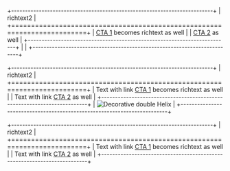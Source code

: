 +-------------------------------------------------------------------------+
| richtext2                                                               |
+=========================================================================+
| [CTA 1](htttps://www.adobe.com) becomes richtext as well                |
| [CTA 2](htttps://www.google.com)  as well                               |
+-------------------------------------------------------------------------+
|                                                                         |
+-------------------------------------------------------------------------+

+-------------------------------------------------------------------------+
| richtext2                                                               |
+=========================================================================+
| Text with link [CTA 1](htttps://www.adobe.com) becomes richtext as well |
| Text with link [CTA 2](htttps://www.google.com)  as well                |
+-------------------------------------------------------------------------+
| ![Decorative double Helix](image.png)                                   |
+-------------------------------------------------------------------------+

+-------------------------------------------------------------------------+
| richtext2                                                               |
+=========================================================================+
| Text with link [CTA 1](htttps://www.adobe.com) becomes richtext as well |
| Text with link [CTA 2](htttps://www.google.com)  as well                |
+-------------------------------------------------------------------------+
